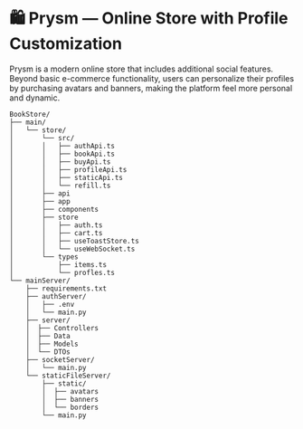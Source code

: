 # 🛍️ Prysm — Online Store with Profile Customization

Prysm is a modern online store that includes additional social features. Beyond basic e-commerce functionality, 
users can personalize their profiles by purchasing avatars and banners, 
making the platform feel more personal and dynamic.

```text
BookStore/
├── main/
│   └── store/
│       └── src/
│       │   ├── authApi.ts
│       │   ├── bookApi.ts
│       │   ├── buyApi.ts
│       │   ├── profileApi.ts
│       │   ├── staticApi.ts
│       │   └── refill.ts
│       ├── api
│       ├── app
│       ├── components
│       ├── store
│       │   ├── auth.ts
│       │   ├── cart.ts
│       │   ├── useToastStore.ts
│       │   └── useWebSocket.ts
│       └── types
│           ├── items.ts
│           └── profles.ts
└── mainServer/
    ├── requirements.txt
    ├── authServer/
    │   ├── .env
    │   └── main.py
    ├── server/
    │  ├── Controllers
    │  ├── Data
    │  ├── Models
    │  └── DTOs
    ├── socketServer/
    │   └── main.py
    └── staticFileServer/
        ├── static/
        │  ├── avatars
        │  ├── banners
        │  └── borders
        └── main.py
```
